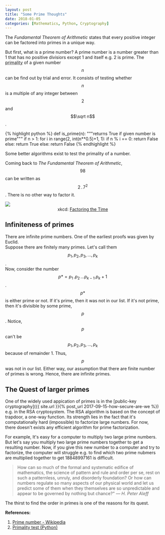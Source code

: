 ```yaml
---
layout: post
title: "Some Prime Thoughts"
date: 2018-01-05
categories: [Mathematics, Python, Cryptography]
---
```


The *Fundamental Theorem of Arithmetic* states that every positive integer can be factored into primes in a unique way.

But first, what is a prime number? A prime number is a number greater than 1 that has no positive divisiors except 1 and itself e.g. 2 is prime. The <abbr title="the property of being prime">primality</abbr> of a given number $$n$$ can be find out by trial and error. It consists of testing whether $$n$$ is a multiple of any integer between $$2$$ and $$\sqrt n$$.

{% highlight python %}
def is_prime(n):
    """returns True if given number is prime"""
    if n > 1:
        for i in range(2, int(n**0.5)+1, 1):
            if n % i == 0:
                return False
        else:
            return True
    else:
        return False
{% endhighlight %}

Some better algorithms exist to test the primality of a number.

Coming back to *The Fundamental Theorem of Arithmetic*, $$98$$ can be written as $$2\,.\,7^2$$. There is no other way to factor it.


<img src="https://imgs.xkcd.com/comics/factoring_the_time.png" style="float: center; display: block; margin: auto; width: auto; max-width: 100%;">
<div style="text-align: center">
    <figcaption>xkcd: <a href="https://xkcd.com/247/">Factoring the Time</a></figcaption>
</div>

## Infiniteness of primes

There are infinite prime numbers. One of the earliest proofs was given by Euclid.   
Suppose there are finitely many primes. Let's call them $$p_{1}, p_{2}, p_{3}, ..., p_{k}$$.  
Now, consider the number $$p* = p_{1}\,.p_{2}\,...p_{k-1}.p_{k} + 1$$.  
$$p*$$ is either prime or not. If it's prime, then it was not in our list. If it's not prime, then it's divisible by some prime, $$p$$. Notice, $$p$$ can't be $$p_{1}, p_{2}, p_{3}, ..., p_{k}$$ because of remainder 1. Thus, $$p$$ was not in our list. Either way, our assumption that there are finite number of primes is wrong. Hence, there are infinite primes.


## The Quest of larger primes

One of the widely used appication of primes is in the [public-key cryptography]({{ site.url }}{% post_url 2017-09-15-how-secure-are-we %}) e.g. in the RSA cryptosystem. The RSA algorithm is based on the concept of trapdoor, a one-way function. Its strength lies in the fact that it's computationally hard (impossible) to factorize large numbers. For now, there doesn't exists any efficient algorithm for prime factorization.

For example, It's easy for a computer to multiply two large prime numbers. But let's say you multiply two large prime numbers together to get a resulting number. Now, if you give this new number to a computer and try to factorize, the computer will struggle e.g. to find which two prime nubmers are multiplied together to get 18848997161 is difficult.

> How can so much of the formal and systematic edifice of mathematics, the science of pattern and rule and order per se, rest on such a patternless, unruly, and disorderly foundation? Or how can numbers regulate so many aspects of our physical world and let us predict some of them when they themselves are so unpredictable and appear to be governed by nothing but chance?"
> &mdash; <cite>H. Peter Aleff</cite>

The thirst to find the order in primes is one of the reasons for its quest.

**References:**  
1. <a href="https://en.wikipedia.org/wiki/Prime_number">Prime number - Wikipedia</a>  
2. <a href="https://github.com/kHarshit/python-projects/blob/master/prime.py">Primality test (Python)</a>  
